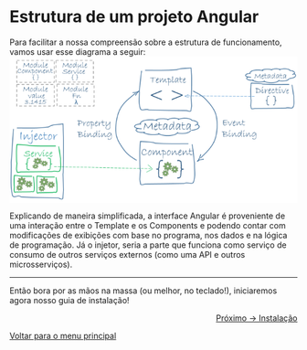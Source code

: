 # Estrutura de um projeto Angular

Para facilitar a nossa compreensão sobre a estrutura de funcionamento, vamos usar esse diagrama a seguir:
<img align="center" src="/content/image/diagrama.png" alt="Diagrama">

Explicando de maneira simplificada, a interface Angular é proveniente de uma interação entre o Template e os Components e podendo contar com modificações de exibições com base no programa, nos dados e na lógica de programação. Já o injetor, seria a parte que funciona como serviço de consumo de outros serviços externos (como uma API e outros microsserviços).

---

Então bora por as mãos na massa (ou melhor, no teclado!), iniciaremos agora nosso guia de instalação!

<p align="right">
  <a href="https://github.com/gbiz0/angular4noobs/blob/main/content/intro/instalacao.md">Próximo -> Instalação</a>
</p>

<p align="left">
  <a href="https://github.com/gbiz0/angular4noobs#roadmap">Voltar para o menu principal</a>
</p>

